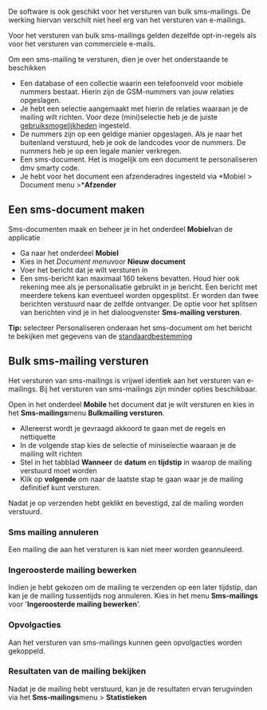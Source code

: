 De software is ook geschikt voor het versturen van bulk sms-mailings. De
werking hiervan verschilt niet heel erg van het versturen van
e-mailings.

Voor het versturen van bulk sms-mailings gelden dezelfde opt-in-regels
als voor het versturen van commerciele e-mails.

Om een sms-mailing te versturen, dien je over het onderstaande te
beschikken

-   Een database of een collectie waarin een telefoonveld voor mobiele
    nummers bestaat. Hierin zijn de GSM-nummers van jouw relaties
    opgeslagen.
-   Je hebt een selectie aangemaakt met hierin de relaties waaraan je de
    mailing wilt richten. Voor deze (mini)selectie heb je de juiste
    [gebruiksmogelijkheden](http://www.copernica.com/nl/ondersteuning/database-gereed-maken-voor-sms-mailing "Database gereed maken voor sms-mailing")
    ingesteld.
-   De nummers zijn op een geldige manier opgeslagen. Als je naar het
    buitenland verstuurd, heb je ook de landcodes voor de nummers. De
    nummers heb je op een legale manier verkregen.
-   Een sms-document. Het is mogelijk om een document te personaliseren
    dmv smarty code.
-   Je hebt voor het document een afzenderadres ingesteld via *Mobiel \>
    Document menu \>***Afzender**

Een sms-document maken
----------------------

Sms-documenten maak en beheer je in het onderdeel **Mobiel**van de
applicatie

-   Ga naar het onderdeel **Mobiel**
-   Kies in het *Document menu*voor **Nieuw document**
-   Voer het bericht dat je wilt versturen in
-   Een sms-bericht kan maximaal 160 tekens bevatten. Houd hier ook
    rekening mee als je personalisatie gebruikt in je bericht. Een
    bericht met meerdere tekens kan eventueel worden opgesplitst. Er
    worden dan twee berichten verstuurd naar de zelfde ontvanger. De
    optie voor het splitsen van berichten vind je in het dialoogvenster
    **Sms-mailing versturen**.

**Tip:** selecteer Personaliseren onderaan het sms-document om het
bericht te bekijken met gegevens van de
[standaardbestemming](./send-sms-test-message-to-test-destination.md)

Bulk sms-mailing versturen
--------------------------

Het versturen van sms-mailings is vrijwel identiek aan het versturen van
e-mailings. Bij het versturen van sms-mailings zijn minder opties
beschikbaar.

Open in het onderdeel **Mobile** het document dat je wilt versturen en
kies in het **Sms-mailings**menu **Bulkmailing versturen**.

-   Allereerst wordt je gevraagd akkoord te gaan met de regels en
    nettiquette
-   In de volgende stap kies de selectie of miniselectie waaraan je de
    mailing wilt richten
-   Stel in het tabblad **Wanneer** de **datum** en **tijdstip** in
    waarop de mailing verstuurd moet worden
-   Klik op **volgende** om naar de laatste stap te gaan waar je de
    mailing definitief kunt versturen.

Nadat je op verzenden hebt geklikt en bevestigd, zal de mailing worden
verstuurd.

### Sms mailing annuleren

Een mailing die aan het versturen is kan niet meer worden geannuleerd.

### Ingeroosterde mailing bewerken

Indien je hebt gekozen om de mailing te verzenden op een later tijdstip,
dan kan je de mailing tussentijds nog annuleren. Kies in het menu
**Sms-mailings** voor '**Ingeroosterde mailing bewerken**'.

### Opvolgacties

Aan het versturen van sms-mailings kunnen geen opvolgacties worden
gekoppeld.

### Resultaten van de mailing bekijken

Nadat je de mailing hebt verstuurd, kan je de resultaten ervan
terugvinden via het **Sms-mailings**menu \> **Statistieken**
